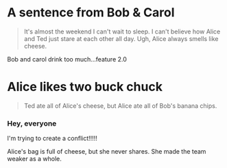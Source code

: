 # A sentence from Bob & Carol
> It's almost the weekend I can't wait to sleep. I can't believe how Alice and Ted just stare at each other all day. Ugh, Alice always smells like cheese.

Bob and carol drink too much...feature 2.0

# Alice likes two buck chuck

> Ted ate all of Alice's cheese, but Alice ate all of Bob's banana chips.

### Hey, everyone

I'm trying to create a conflict!!!!!

Alice's bag is full of cheese, but she never shares. She made the team weaker as a whole.
